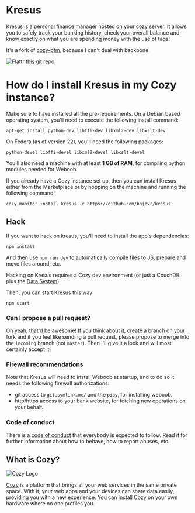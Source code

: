 # Kresus

Kresus is a personal finance manager hosted on your cozy server. It allows you
to safely track your banking history, check your overall balance and know
exactly on what you are spending money with the use of tags!

It's a fork of [cozy-pfm](https://github.com/seeker89/cozy-pfm), because I can't deal with backbone.

[![Flattr this git repo](http://api.flattr.com/button/flattr-badge-large.png)](https://flattr.com/submit/auto?user_id=bnj&url=https://github.com/bnjbvr/kresus&title=Kresus&language=&tags=github&category=software)

# How do I install Kresus in my Cozy instance?

Make sure to have installed all the pre-requirements. On a Debian based
operating system, you'll need to execute the following install command:

```apt-get install python-dev libffi-dev libxml2-dev libxslt-dev```

On Fedora (as of version 22), you'll need the following packages:

```python-devel libffi-devel libxml2-devel libxslt-devel```

You'll also need a machine with at least **1 GB of RAM**, for compiling python
modules needed for Weboob.

If you already have a Cozy instance set up, then you can install Kresus either
from the Marketplace or by hopping on the machine and running the following
command:

```cozy-monitor install kresus -r https://github.com/bnjbvr/kresus```

## Hack

If you want to hack on kresus, you'll need to install the app's dependencies:

```npm install```

And then use ```npm run dev``` to automatically compile files to JS, prepare
and move files around, etc.

Hacking on Kresus requires a Cozy dev environment (or just a CouchDB plus the
[Data System](https://github.com/cozy/cozy-data-system)).

Then, you can start Kresus this way:

```npm start```

### Can I propose a pull request?

Oh yeah, that'd be awesome! If you think about it, create a branch on your fork
and if you feel like sending a pull request, please propose to merge into the
`incoming` branch (not `master`). Then I'll give it a look and will most
certainly accept it!

### Firewall recommendations

Note that Kresus will need to install Weboob at startup, and to do so it needs
the following firewall authorizations:

- git access to `git.symlink.me/` and the `pipy`, for installing weboob.
- http/https access to your bank website, for fetching new operations on your
  behalf.

### Code of conduct

There is a [code of conduct](https://github.com/bnjbvr/kresus/blob/master/CodeOfConduct.md) that everybody is expected to follow. Read it
for further information about how to behave, how to report abuses, etc.

## What is Cozy?

![Cozy Logo](https://raw.github.com/cozy/cozy-setup/gh-pages/assets/images/happycloud.png)

[Cozy](http://cozy.io) is a platform that brings all your web services in the
same private space.  With it, your web apps and your devices can share data
easily, providing you with a new experience. You can install Cozy on your own
hardware where no one profiles you.

